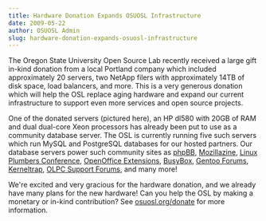 ```yaml
---
title: Hardware Donation Expands OSUOSL Infrastructure
date: 2009-05-22
author: OSUOSL Admin
slug: hardware-donation-expands-osuosl-infrastructure
---
```


The Oregon State University Open Source Lab recently received a large gift
in-kind donation from a local Portland company which included approximately 20
servers, two NetApp filers with approximately 14TB of disk space, load
balancers, and more. This is a very generous donation which will help the OSL
replace aging hardware and expand our current infrastructure to support even
more services and open source projects.

One of the donated servers (pictured here), an HP dl580 with 20GB of RAM and
dual dual-core Xeon processors has already been put to use as a community
database server. The OSL is currently running five such servers which run MySQL
and PostgreSQL databases for our hosted partners. Our database servers power
such community sites as [phpBB](http://phpbb.com/), [Mozillazine](http://mozillazine.org/), [Linux Plumbers Conference](http://linuxplumbersconf.org/2009/),
[OpenOffice Extensions](http://extensions.services.openoffice.org/), [BusyBox](http://www.busybox.net/), [Gentoo Forums](http://forums.gentoo.org/), [Kerneltrap](http://kerneltrap.org/),
[OLPC Support Forums](http://en.forum.laptop.org/), and many more!

We're excited and very gracious for the hardware donation, and we already have
many plans for the new hardware! Can you help the OSL by making a monetary or
in-kind contribution? See [osuosl.org/donate](/donate) for more information.